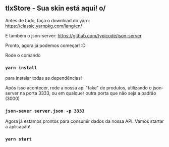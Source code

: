 

## tlxStore - Sua skin está aqui! o/

Antes de tudo, faça o download do yarn:
https://classic.yarnpkg.com/lang/en/

E também o json-server:
https://github.com/typicode/json-server

Pronto, agora já podemos começar! :D

Rode o comando 
### `yarn install`
para instalar todas as dependências!

Após isso acontecer, rode a nossa api "fake" de produtos, utilizando o json-server na porta 3333, ou em qualquer outra porta que não seja a padrão (3000)
### `json-sever server.json -p 3333`

Agora já estamos prontos para consumir dados da nossa API. Vamos startar a aplicação!
### `yarn start`
